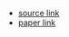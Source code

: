 - [source link](https://github.com/auspicious3000/AutoPST)
- [paper link](https://arxiv.org/abs/2106.08519)